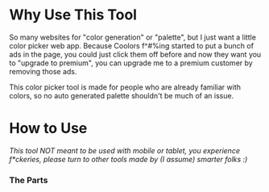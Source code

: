 # Why Use This Tool

So many websites for "color generation" or "palette", but I just want a little color picker web app. Because Coolors f^#%ing started to put a bunch of ads in the page, you could just click them off before and now they want you to "upgrade to premium", you can upgrade me to a premium customer by removing those ads.

This color picker tool is made for people who are already familiar with colors, so no auto generated palette shouldn't be much of an issue.

# How to Use

*This tool NOT meant to be used with mobile or tablet, you experience f\*ckeries, please turn to other tools made by (I assume) smarter folks :)*

### The Parts
